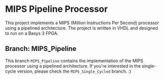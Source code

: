 # MIPS Pipeline Processor

This project implements a MIPS (Million Instructions Per Second) processor using a pipelined architecture.
The project is written in VHDL and designed to run on a Basys 3 FPGA.

## Branch: MIPS_Pipeline

This branch `MIPS_Pipeline` contains the implementation of the MIPS processor using a pipelined architecture.
If you're interested in the single-cycle version, please check the `MIPS_Single_Cycled` branch. :)
